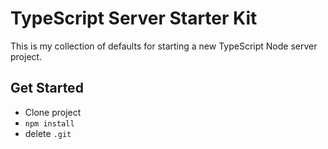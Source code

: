 # TypeScript Server Starter Kit

This is my collection of defaults for starting a new TypeScript Node server project.

## Get Started

* Clone project
* `npm install`
* delete `.git`
